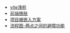 - [vite浅析](./vite浅析.md)
- [前端换肤](./前端换肤.md)
- [项目被嵌入方案](./项目被嵌入方案.md)
- [流程图-两点之间的避障功能](./流程图-两点之间的避障功能.md)
